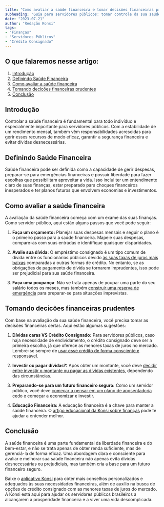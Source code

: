 ```yaml
---
title: "Como avaliar a saúde financeira e tomar decisões financeiras prudentes"
subheading: "Guia para servidores públicos: tomar controle da sua saúde financeira sem sacrificar seus sonhos"
date: "2023-07-21"
author: "Redação Konsi"
tags:
- "Finanças"
- "Servidores Públicos"
- "Crédito Consignado"
---
```


## O que falaremos nesse artigo:

1. [Introdução](#introdução)
2. [Definindo Saúde Financeira](#definindo-saúde-financeira)
3. [Como avaliar a saúde financeira](#como-avaliar-a-saúde-financeira)
4. [Tomando decicões financeiras prudentes](#tomando-decisões-financeiras-prudentes)
5. [Conclusão](#conclusão)

## Introdução

Controlar a saúde financeira é fundamental para todo indivíduo e especialmente importante para servidores públicos. Com a estabilidade de um rendimento mensal, também vêm responsabilidades acrescidas para gerir esses recursos de modo eficaz, garantir a segurança financeira e evitar dívidas desnecessárias.

## Definindo Saúde Financeira

Saúde financeira pode ser definida como a capacidade de gerir despesas, preparar-se para emergências financeiras e possuir liberdade para fazer escolhas que possibilitam aproveitar a vida. Isso inclui ter um entendimento claro de suas finanças, estar preparado para choques financeiros inesperados e ter planos futuros que envolvem economias e investimentos.

## Como avaliar a saúde financeira

A avaliação da saúde financeira começa com um exame das suas finanças. Como servidor público, aqui estão alguns passos que você pode seguir:

1. **Faça um orçamento:** Planejar suas despesas mensais e seguir o plano é o primeiro passo para a saúde financeira. Mapeie suas despesas, compare-as com suas entradas e identifique quaisquer disparidades.

2. **Avalie sua dívida:** O empréstimo consignado é um tipo comum de dívida entre os funcionários públicos devido [às suas taxas de juros mais baixas](https://konsi.com.br/postagens/tudo-o-que-voce-precisa-saber-sobre-credito-consignado-para-servidores-publicos) comparadas a outras formas de crédito. No entanto, se as obrigações de pagamento de dívida se tornarem imprudentes, isso pode ser prejudicial para sua saúde financeira.

3. **Faça uma poupança**: Não se trata apenas de poupar uma parte do seu salário todos os meses, mas também [construir uma reserva de emergência](https://konsi.com.br/postagens/a-importancia-da-reserva-de-emergencia-e-como-construi-la-com-inteligencia-financeira) para preparar-se para situações imprevistas.

## Tomando decicões financeiras prudentes

Com base na avaliação da sua saúde financeira, você precisa tomar as decisões financeiras certas. Aqui estão algumas sugestões:

1. **Dívidas caras VS Crédito Consignado:** Para servidores públicos, caso haja necessidade de endividamento, o crédito consignado deve ser a primeira escolha, já que oferece as menores taxas de juros no mercado. Lembre-se sempre de [usar esse crédito de forma consciente e responsável](https://konsi.com.br/postagens/como-gerenciar-o-credito-consignado-de-forma-responsavel).

3. **Investir ou pagar dívidas?:** Após obter um montante, você deve [decidir entre investir o montante ou pagar as dívidas existentes](https://konsi.com.br/postagens/investir-ou-quitar-dividas-o-que-fazer-ao-contratar-credito-consignado), dependendo das circunstâncias.

4. **Preparando-se para um futuro financeiro seguro:** Como um servidor público, você deve [começar a pensar em um plano de aposentadoria](https://konsi.com.br/postagens/planejamento-financeiro-para-aposentadoria-no-setor-publico) cedo e começar a economizar e investir.

5. **Educação Financeira:** A educação financeira é a chave para manter a saúde financeira. O [artigo educacional da Konsi sobre finanças](https://konsi.com.br/postagens/a-importancia-da-educacao-financeira-para-servidores-publicos-e-como-implementa-la-em-sua-vida) pode te ajudar a entender melhor.

## Conclusão

A saúde financeira é uma parte fundamental da liberdade financeira e do bem-estar, e não se trata apenas de obter renda suficiente, mas de gerenciá-la de forma eficaz. Uma abordagem clara e consciente para avaliar e melhorar sua saúde financeira não apenas evita dívidas desnecessárias ou prejudiciais, mas também cria a base para um futuro financeiro seguro.

Baixe o [aplicativo Konsi](https://play.google.com/store/apps/details?id=br.com.konsi.app) para obter mais conselhos personalizados e adequados às suas necessidades financeiras, além de auxílio na busca de opções de crédito consignado com as menores taxas de juros do mercado. A Konsi está aqui para ajudar os servidores públicos brasileiros a alcançarem a prosperidade financeira e a viver uma vida descomplicada.